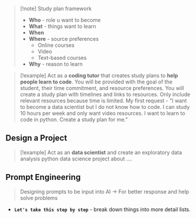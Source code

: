 > [!note] Study plan framework
> * **Who** - role u want to become
> * **What** - things want to learn
> * **When** 
> * **Where** - source preferences
> 	* Online courses
> 	* Video
> 	* Text-based courses
> * **Why** - reason to learn

> [!example] 
> Act as a **coding tutor** that creates study plans to **help people learn to code**. You will be provided with the goal of the student, their time commitment, and resource preferences. You will create a study plan with timelines and links to resources. Only include relevant resources because time is limited. My first request - "I want to become a data scientist but I do not know how to code. I can study 10 hours per week and only want video resources. I want to learn to code in python. Create a study plan for me."

## Design a Project

> [!example]
> Act as an **data scientist** and create an exploratory data analysis python data science project about .... 

## Prompt Engineering
> Designing prompts to be input into AI
> -> For better response and help solve problems

* **`Let's take this step by step`** - break down things into more detail lists.
